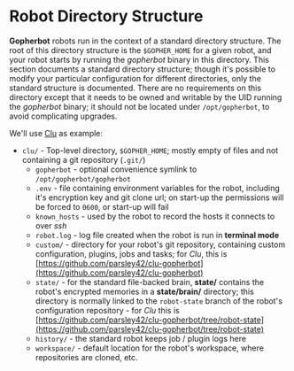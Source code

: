 # Robot Directory Structure

**Gopherbot** robots run in the context of a standard directory structure. The root of this directory structure is the `$GOPHER_HOME` for a given robot, and your robot starts by running the *gopherbot* binary in this directory. This section documents a standard directory structure; though it's possible to modify your particular configuration for different directories, only the standard structure is documented. There are no requirements on this directory except that it needs to be owned and writable by the UID running the *gopherbot* binary; it should not be located under `/opt/gopherbot`, to avoid complicating upgrades.

We'll use [Clu](https://github.com/parsley42/clu-gopherbot) as example:

* `clu/` - Top-level directory, `$GOPHER_HOME`; mostly empty of files and not containing a git repository (`.git/`)
    * `gopherbot` - optional convenience symlink to `/opt/gopherbot/gopherbot`
    * `.env` - file containing environment variables for the robot, including it's encryption key and git clone url; on start-up the permissions will be forced to `0600`, or start-up will fail
    * `known_hosts` - used by the robot to record the hosts it connects to over *ssh*
    * `robot.log` - log file created when the robot is run in **terminal mode**
    * `custom/` - directory for your robot's git repository, containing custom configuration, plugins, jobs and tasks; for *Clu*, this is [https://github.com/parsley42/clu-gopherbot](https://github.com/parsley42/clu-gopherbot)
    * `state/` - for the standard file-backed brain, **state/** contains the robot's encrypted memories in a **state/brain/** directory; this directory is normally linked to the `robot-state` branch of the robot's configuration repository - for *Clu* this is [https://github.com/parsley42/clu-gopherbot/tree/robot-state](https://github.com/parsley42/clu-gopherbot/tree/robot-state)
    * `history/` - the standard robot keeps job / plugin logs here
    * `workspace/` - default location for the robot's workspace, where repositories are cloned, etc.